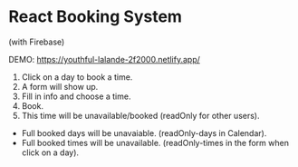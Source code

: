 # React Booking System
(with Firebase)



DEMO: https://youthful-lalande-2f2000.netlify.app/


1. Click on a day to book a time. 
2. A form will show up. 
3. Fill in info and choose a time. 
4. Book. 
5. This time will be unavailable/booked (readOnly for other users). 

- Full booked days will be unavaiable. (readOnly-days in Calendar). 
- Full booked times will be unavailable. (readOnly-times in the form when click on a day).

